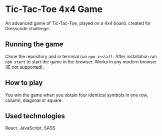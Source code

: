 # Tic-Tac-Toe 4x4 Game

An advanced game of Tic-Tac-Toe, played on a 4x4 board, created for Dresscode challenge.

## Running the game

Clone the repository and in terminal run `npm install`. After installation run `npm start` to start the game in the browser. Works in any modern browser (IE not supported).

## How to play

You win the game when you obtain four identical symbols in one row, column, diagonal or square.

## Used technologies

React, JavaScript, SASS
